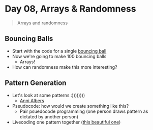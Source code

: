 # Day 08, Arrays & Randomness

> Arrays and randomness

## Bouncing Balls

* Start with the code for a single [bouncing ball](ball_01)
* Now we're going to make 100 bouncing balls
	* Arrays!
* How can randomness make this more interesting?

## Pattern Generation

* Let's look at some patterns :))))))))
	* [Anni Albers](https://www.google.com/search?q=anni+albers&source=lnms&tbm=isch)
* Pseudocode: how would we create something like this?
	* Pair psuedocode programming (one person draws pattern as dictated by another person)
* Livecoding one pattern together ([this beautiful one](https://nmwa.org/works/untitled-3))
